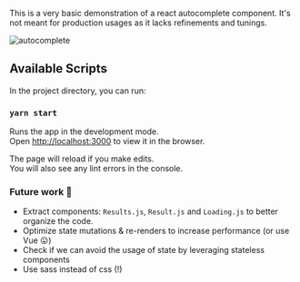 This is a very basic demonstration of a react autocomplete component. It's not meant for production usages as it lacks refinements and tunings.

![autocomplete](https://user-images.githubusercontent.com/3678598/80542852-294fb780-8984-11ea-8bf9-71d4aadaee55.gif)

## Available Scripts

In the project directory, you can run:

### `yarn start`

Runs the app in the development mode.<br />
Open [http://localhost:3000](http://localhost:3000) to view it in the browser.

The page will reload if you make edits.<br />
You will also see any lint errors in the console.

### Future work :crystal_ball:

- Extract components: `Results.js`, `Result.js` and `Loading.js` to better organize the code.
- Optimize state mutations & re-renders to increase performance (or use Vue :stuck_out_tongue:)
- Check if we can avoid the usage of state by leveraging stateless components
- Use sass instead of css (!)
